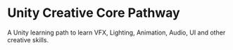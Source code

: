 # Unity Creative Core Pathway
 A Unity learning path to learn VFX, Lighting, Animation, Audio, UI and other creative skills.
